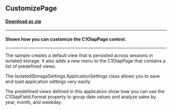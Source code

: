 ## CustomizePage
#### [Download as zip](https://grapecity.github.io/DownGit/#/home?url=https://github.com/GrapeCity/ComponentOne-WPF-Samples/tree/master/NET_4.5.2/C1.WPF.Olap/VB/CustomizePage/CustomizePage)
____
#### Shows how you can customize the C1OlapPage control.
____
The sample creates a default view that is persisted across sessions
in isolated storage. It also adds a new menu to the C1OlapPage that 
contains a list of predefined views.

The IsolatedStorageSettings.ApplicationSettings class allows you
to save and load application settings very easily.

The predefined views defined in this application show how you
can use the C1OlapField.Format property to group date values and
analyze sales by year, month, and weekday.

